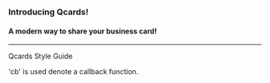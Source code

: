 ### Introducing  Qcards!

#### A modern way to share your business card!



-------------------------------------------------
Qcards Style Guide

'cb' is used denote a callback function.
